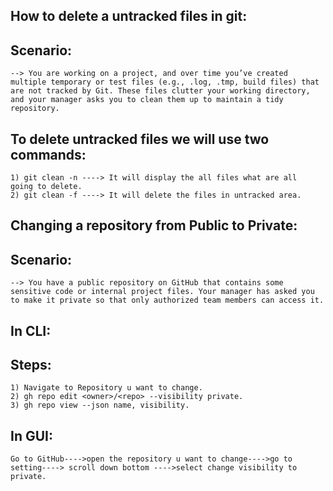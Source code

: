 How to delete a untracked files in git:
---------------------------------------
Scenario:
---------
    --> You are working on a project, and over time you’ve created multiple temporary or test files (e.g., .log, .tmp, build files) that are not tracked by Git. These files clutter your working directory, and your manager asks you to clean them up to maintain a tidy repository.


To delete untracked files we will use two commands:
------------------------------------------------------

    1) git clean -n ----> It will display the all files what are all  going to delete.
    2) git clean -f ----> It will delete the files in untracked area.



Changing a repository from Public to Private:
---------------------------------------------
Scenario:
---------

    --> You have a public repository on GitHub that contains some sensitive code or internal project files. Your manager has asked you to make it private so that only authorized team members can access it.

In CLI:
-------
Steps:
------

    1) Navigate to Repository u want to change.
    2) gh repo edit <owner>/<repo> --visibility private.
    3) gh repo view --json name, visibility.


In GUI:
------

    Go to GitHub---->open the repository u want to change---->go to setting----> scroll down bottom ---->select change visibility to private.
